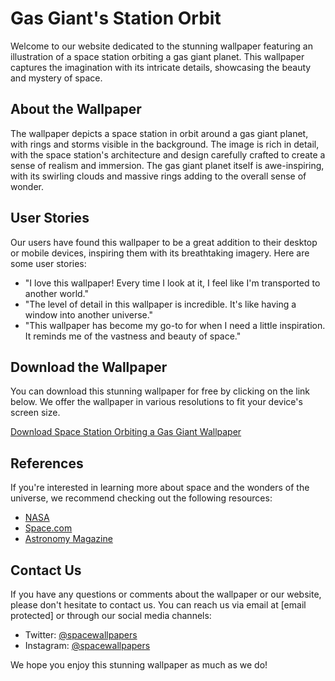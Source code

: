 <!--
Write me content for website with wallpaper which alt text is:

"An illustration of a space station in orbit around a gas giant planet, with rings and storms visible in the background."

The name/title of the page should not be 1:1 copy of the alt text but rather a real content of the website which is using this wallpaper.

- Use markdown format 
- Start with the heading
- The content should look like a real website 
- Include real sections like references, contact, user stories, etc. use things relevant to the page purpose.
- Feel free to use structure like headings, bullets, numbering, blockquotes, paragraphs, horizontal lines, etc.
- You can use formatting like bold or _italic_
- You can include UTF-8 emojis
- Links should be only #hash anchors (and you can refer to the document itself)
- Do not include images
-->

<!--font:Montserrat-->

# Gas Giant's Station Orbit

Welcome to our website dedicated to the stunning wallpaper featuring an illustration of a space station orbiting a gas giant planet. This wallpaper captures the imagination with its intricate details, showcasing the beauty and mystery of space.

## About the Wallpaper

The wallpaper depicts a space station in orbit around a gas giant planet, with rings and storms visible in the background. The image is rich in detail, with the space station's architecture and design carefully crafted to create a sense of realism and immersion. The gas giant planet itself is awe-inspiring, with its swirling clouds and massive rings adding to the overall sense of wonder.

## User Stories

Our users have found this wallpaper to be a great addition to their desktop or mobile devices, inspiring them with its breathtaking imagery. Here are some user stories:

- "I love this wallpaper! Every time I look at it, I feel like I'm transported to another world."
- "The level of detail in this wallpaper is incredible. It's like having a window into another universe."
- "This wallpaper has become my go-to for when I need a little inspiration. It reminds me of the vastness and beauty of space."

## Download the Wallpaper

You can download this stunning wallpaper for free by clicking on the link below. We offer the wallpaper in various resolutions to fit your device's screen size.

[Download Space Station Orbiting a Gas Giant Wallpaper](#)

## References

If you're interested in learning more about space and the wonders of the universe, we recommend checking out the following resources:

- [NASA](#)
- [Space.com](#)
- [Astronomy Magazine](#)

## Contact Us

If you have any questions or comments about the wallpaper or our website, please don't hesitate to contact us. You can reach us via email at [email protected] or through our social media channels:

- Twitter: [@spacewallpapers](#)
- Instagram: [@spacewallpapers](#)

We hope you enjoy this stunning wallpaper as much as we do!
